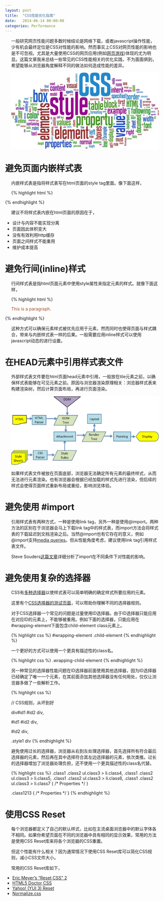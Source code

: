 ```yaml
---
layout: post
title:  "CSS性能优化指南"
date:   2014-06-14 00:00:00
categories: Performance
---
```


一般研究网页性能问题多数时候结论是网络下载，或者javascript操作性能，少有机会最终定位是CSS对性能的影响。然而事实上CSS对网页性能的影响也是不可忽视。尤其是大量使用CSS的网页应用(例如[网页游戏](http://ie.microsoft.com/testdrive/Performance/MazeSolver/Default.html))体现的尤为明显。这篇文章我来总结一些常见的CSS性能相关的优化实践，不为面面俱到，希望能够从浏览器角度解释不同的做法如何造成性能的差异。

![css](/assets/images/posts/wordle-css.jpg)

<!--more-->

# 避免页面内嵌样式表

内嵌样式表是指将样式表写在html页面的style tag里面。像下面这样，

{% highlight html %}
<head>
<style>
hr {color: sienna;}
p {margin-left: 20px;}
body {background-image: url("images/background.gif");}
</style>
</head>
{% endhighlight %}


建议不将样式表内嵌在html页面的原因在于，

*   设计与内容不能实现分离
*   页面因此体积变大
*   没有有效利用http缓存
*   页面之间样式不能重用
*   维护成本提高

# 避免行间(inline)样式

行间样式表是指html页面元素中使用style属性来指定元素的样式。就像下面这样，

{% highlight html %}
<p style="color:sienna;margin-left:20px;">This is a paragraph.</p>
{% endhighlight %}

这种方式可以确保元素样式被优先应用于元素，然而同时也使得页面与样式耦合，带来与内嵌样式表一样的后果。一般需要应用inline样式可以使用javascript动态的进行设置。

# 在HEAD元素中引用样式表文件

外部样式表文件要在html页面head元素中引用，一般放在tile元素之前，以确保样式表能够在可见元素之前。原因与浏览器渲染原理相关：浏览器样式表来构建渲染树，然后计算页面布局，再进行页面渲染。

![Webkit Workflow](/assets/images/posts/webkitflow.png)

如果样式表文件被放在页面底部，浏览器无法确定所有元素的最终样式，从而无法进行元素渲染。也有浏览器会根据已经加载的样式先进行渲染，但后续的样式会使得页面样式重新布局或重绘，影响浏览体验。

# 避免使用 #import

引用样式表有两种方式，一种是使用link tag，另外一种是使用@import。两种方法的区别在于浏览器会马上下载link tag中的样式表，而import方法会将样式表的下载延迟到文档渲染之后。当然@import也有它存在的意义，例如@import支持[media queries](http://drafts.csswg.org/mediaqueries3/#media0)。但从性能角度考虑，建议使用link tag引用样式表文件。

Steve Souders[这篇文章](http://www.stevesouders.com/blog/2009/04/09/dont-use-import/)详细分析了import在不同条件下对性能的影响。

# 避免使用复杂的选择器

CSS有[多种选择器](http://www.w3schools.com/cssref/css_selectors.asp)以使样式表可以简单明确的确定样式所要应用的元素。

这里有个[CSS选择器的测试页面](http://www.w3schools.com/cssref/trysel.asp)，可以帮助你理解不同的选择器规则。

对于CSS选择器一个常见的问题是过量使用ID选择器。由于ID选择器只能应用在对应ID的元素上，不能够被重用。例如下面的选择器，只能应用在#wrapping-element下面包含child-element class元素上。

{% highlight css %}
#wrapping-element .child-element
{% endhighlight %}

一个更好的方式可以使用一个更具有描述性的class名。

{% highlight css %}
.wrapping-child-element
{% endhighlight %}

另一种常见的选择器性能问题在ID选择器前面使用其他选择器，因为ID选择器已经确定了唯一一个元素，在其前面添加其他选择器没有任何用处，仅仅让浏览器多做了一些解析工作。

{% highlight css %}

// CSS规则，从坏到好

div#id1 #id2 div,

#id1 #id2 div,

#id2 div,

.style1 div
{% endhighlight %}

避免使用过长的选择器，浏览器从右到左处理选择器，首先选择所有符合最后选择器的元素，然后再在其中选择符合其左边选择器的元素，依次类推。过长的选择器增加了浏览器处理负担，还不使用一个更具描述性的class名代替。

{% highlight css %}
.class1 .class2 ul.class3 > li.class4,
.class1 .class2 ul.class3 > li.class5,
.class1 .class2 ul.class3 > li.class6,
.class1 .class2 ul.class3 > li.class7
{
     /* Properties */
}

.class1213
{
     /* Properties */
}
{% endhighlight %}

# 使用CSS Reset

每个浏览器都定义了自己的默认样式，比如在主流桌面浏览器中的默认字体各不相同。如果你希望页面在不同的浏览器中具有相同的显示效果，常用的方法是使用CSS Reset库来将各个浏览器的CSS重置。

但这个性能有什么相关？因为通常情况下使用CSS Reset库可以简化CSS规则，减小CSS文件大小。

常用的CSS Reset库如下，

*   [Eric Meyer’s “Reset CSS” 2](http://meyerweb.com/eric/tools/css/reset/)
*   [HTML5 Doctor CSS](http://html5doctor.com/html-5-reset-stylesheet/)
*   [Yahoo! (YUI 3) Reset](http://yuilibrary.com/yui/docs/cssreset/)
*   [Normalize.css](https://github.com/necolas/normalize.css)


